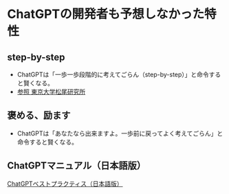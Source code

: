 # ChatGPTの開発者も予想しなかった特性

## step-by-step
- ChatGPTは「一歩一歩段階的に考えてごらん（step-by-step）」と命令すると賢くなる。
- [参照 東京大学松尾研究所](https://weblab.t.u-tokyo.ac.jp/%E5%BD%93%E7%A0%94%E7%A9%B6%E5%AE%A4%E3%81%AE%E8%AB%96%E6%96%87%E3%81%8Cadvanced-robotics%E3%81%AB%E6%8E%A1%E9%8C%B2%E3%81%95%E3%82%8C%E3%81%BE%E3%81%97%E3%81%9F%E3%80%82-3/)

## 褒める、励ます
- ChatGPTは「あなたなら出来ますよ。一歩前に戻ってよく考えてごらん」と命令すると賢くなる。


## ChatGPTマニュアル（日本語版）
[ChatGPTベストプラクティス（日本語版）](https://docs.google.com/document/d/1gflzVb9ll7_6HTVPhON4ToPSnmOBw3cadrGqEK9l2P8)
